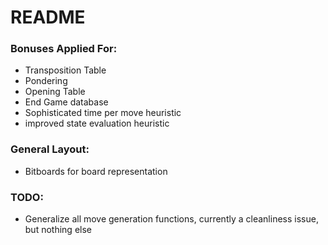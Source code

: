 # README
### Bonuses Applied For:
 - Transposition Table
 - Pondering
 - Opening Table
 - End Game database
 - Sophisticated time per move heuristic
 - improved state evaluation heuristic


### General Layout:
 - Bitboards for board representation

### TODO:
 - Generalize all move generation functions, currently a cleanliness issue, but nothing else
